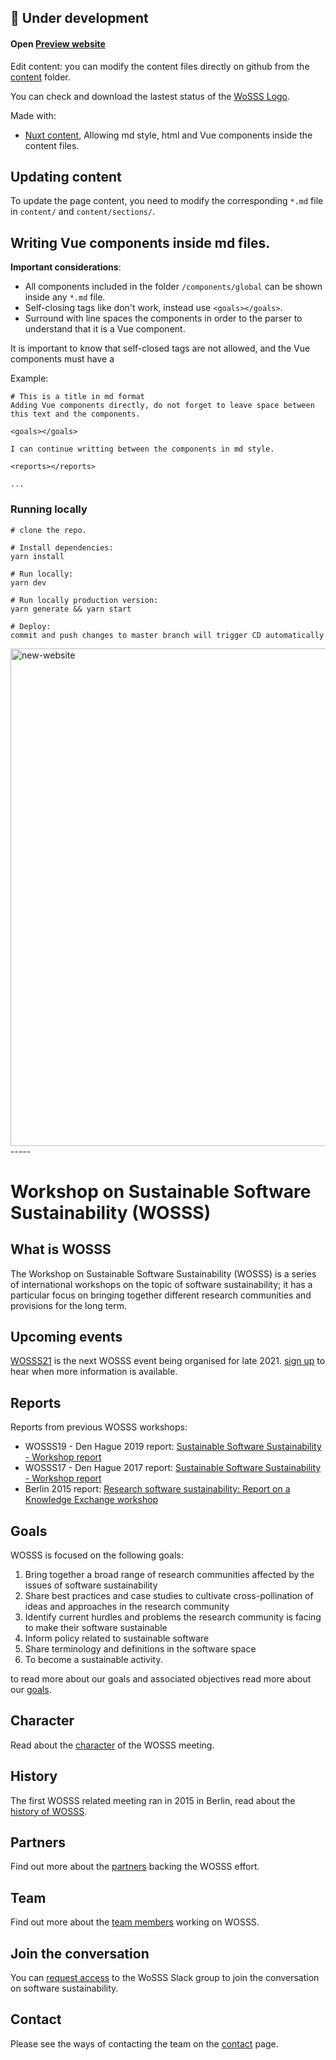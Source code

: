 ## 📝 Under development

#### Open [Preview website ](https://wosss.netlify.app)

Edit content: you can modify the content files directly on github from the [content](https://github.com/sustainable-software-sustainability/sustainable-software-sustainability.github.io/tree/new-web/content) folder.

You can check and download the lastest status of the [WoSSS Logo](https://github.com/sustainable-software-sustainability/sustainable-software-sustainability.github.io/tree/new-web/Logo).

Made with:
 - [Nuxt content](https://content.nuxtjs.org/), Allowing md style, html and Vue components inside the content files. 

## Updating content

To update the page content, you need to modify the corresponding `*.md` file in `content/` and `content/sections/`.

## Writing Vue components inside md files. 

**Important considerations**: 
- All components included in the folder `/components/global` can be shown inside any `*.md` file.  
- Self-closing tags like <goals/> don't work, instead use `<goals></goals>`. 
- Surround with line spaces the components in order to the parser to understand that it is a Vue component.
    
It is important to know that self-closed tags are not allowed, and the Vue components must have a  

Example:
```
# This is a title in md format
Adding Vue components directly, do not forget to leave space between this text and the components.

<goals></goals>

I can continue writting between the components in md style. 

<reports></reports>

...
```


### Running locally
```
# clone the repo.

# Install dependencies:
yarn install

# Run locally:
yarn dev

# Run locally production version:
yarn generate && yarn start

# Deploy:
commit and push changes to master branch will trigger CD automatically
```

<img width="796" alt="new-website" src="https://user-images.githubusercontent.com/4195550/89177852-9c248c00-d58c-11ea-9225-37e9cc86879e.png">
-----

# Workshop on Sustainable Software Sustainability (WOSSS)

## What is WOSSS 
The Workshop on Sustainable Software Sustainability (WOSSS) is a series of international workshops on the topic of software sustainability; it has a particular focus on bringing together different research communities and provisions for the long term.

## Upcoming events
[WOSSS21](content/wosss21) is the next WOSSS event being organised for late 2021. [sign up](https://bit.ly/wosss21-expression-of-interest) to hear when more information is available.

## Reports
Reports from previous WOSSS workshops:

 + WOSSS19 - Den Hague 2019 report: [Sustainable Software Sustainability - Workshop report](https://zenodo.org/record/3922155)
 + WOSSS17 - Den Hague 2017 report: [Sustainable Software Sustainability - Workshop report](https://doi.org/10.17026/dans-xfe-rn2w)
 + Berlin 2015 report: [Research software sustainability: Report on a Knowledge Exchange workshop](https://www.knowledge-exchange.info/event/software-sustainability)

## Goals
WOSSS is focused on the following goals:

1. Bring together a broad range of research communities affected by the issues of software sustainability
2. Share best practices and case studies to cultivate cross-pollination of ideas and approaches in the research community
3. Identify current hurdles and problems the research community is facing to make their software sustainable
4. Inform policy related to sustainable software
5. Share terminology and definitions in the software space
6. To become a sustainable activity.

to read more about our goals and associated objectives read more about our [goals](content/goals).

## Character
Read about the [character](content/character) of the WOSSS meeting.

## History
The first WOSSS related meeting ran in 2015 in Berlin, read about the [history of WOSSS](content/history).

## Partners
Find out more about the [partners](content/partners) backing the WOSSS effort.

## Team
Find out more about the [team members](content/team) working on WOSSS.

## Join the conversation
You can [request access](https://bit.ly/wosss-slack-request) to the WoSSS Slack group to join the conversation on software sustainability.

## Contact 
Please see the ways of contacting the team on the [contact](contents/contact) page.


